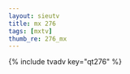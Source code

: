 ```yaml
--- 
layout: sieutv
title: mx 276
tags: [mxtv]
thumb_re: 276_mx
---
```

{% include tvadv key="qt276" %} 
